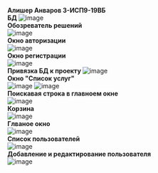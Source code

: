 <b> Алишер Анваров 3-ИСП9-19ВБ</b>
<br>
<b> БД </b>
![image](https://user-images.githubusercontent.com/121236043/231159015-1ad18c6b-a87a-4361-951f-ec02640361f5.png)
<br>
<b> Обозреватель решений </b>
<br>
![image](https://user-images.githubusercontent.com/121236043/221719416-00011ab9-5c86-43a4-94c6-a9bcbf1abcbb.png)
<br>
<b>Окно авторизации</b>
<br>
![image](https://user-images.githubusercontent.com/121236043/231160552-5fd31ebf-2f79-45e0-a5bb-a29f8dcbe048.png)
<br>
<b> Окно регистрации </b>
<br>
![image](https://user-images.githubusercontent.com/121236043/231160644-4f68091c-7171-4830-bac0-b9e79e213bc6.png)
<br>
<b> Привязка БД к проекту </b>
![image](https://user-images.githubusercontent.com/121236043/231159373-3afe58b7-e6c1-491f-9594-c620b2754eae.png)
<br>
<b> Окно "Список услуг" </b>
<br>
![image](https://user-images.githubusercontent.com/121236043/231159465-ec2a7e5b-9372-4b34-8bbe-89d36bc466b7.png)
![image](https://user-images.githubusercontent.com/121236043/231159508-fb8fc2cd-772f-4d36-b963-09a7c7dfd24b.png)
<br>
<b>Поискавая строка в главноем окне </b>
<br>
![image](https://user-images.githubusercontent.com/121236043/231159562-338d16e4-28e2-41e9-9081-f7362bf45360.png)
<br>
<b>Корзина</b>
<br>
![image](https://user-images.githubusercontent.com/121236043/231159614-4db68bc7-1dad-4452-907d-6350eda3e84d.png)
<br>
<b>Глваное окно</b>
<br>
![image](https://user-images.githubusercontent.com/121236043/231159880-71d6895a-d088-423e-b195-452294acf163.png)
<br>
<b>Список пользователей</b>
<br>
![image](https://user-images.githubusercontent.com/121236043/231160096-5d8a5f1f-7b3e-4ff1-b053-e73c06ed6596.png)
<br>
<b>Добавление и  редактирование пользователя</b>
<br>
![image](https://user-images.githubusercontent.com/121236043/231160275-c8492db2-f443-48e4-b07f-171a9cc59d10.png)
<br>
